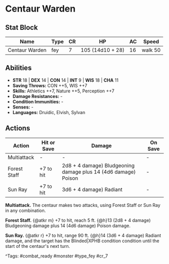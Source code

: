 # Centaur Warden

## Stat Block

| Name | Type | CR | HP | AC | Speed |
|------|------|----|----|----|-------|
| Centaur Warden | fey | 7 | 105 (14d10 + 28) | 16 | walk 50 |

## Abilities

- **STR** 18 | **DEX** 14 | **CON** 14 | **INT** 9 | **WIS** 18 | **CHA** 11
- **Saving Throws:** CON ++5, WIS ++7  
- **Skills:** Athletics ++7, Nature ++5, Perception ++7  
- **Damage Resistances:** -  
- **Condition Immunities:** -  
- **Senses:** -  
- **Languages:** Druidic, Elvish, Sylvan


## Actions

| Action | Hit or Save | Damage | On Save |
|--------|--------------|--------|----------|
| Multiattack | - | - | - |
| Forest Staff | +7 to hit | 2d8 + 4 damage) Bludgeoning damage plus 14 (4d6 damage) Poison | - |
| Sun Ray | +7 to hit | 3d6 + 4 damage) Radiant | - |

**Multiattack.** The centaur makes two attacks, using Forest Staff or Sun Ray in any combination.

**Forest Staff.** {@atkr m} +7 to hit, reach 5 ft. {@h}13 (2d8 + 4 damage) Bludgeoning damage plus 14 (4d6 damage) Poison damage.

**Sun Ray.** {@atkr r} +7 to hit, range 90 ft. {@h}14 (3d6 + 4 damage) Radiant damage, and the target has the Blinded|XPHB condition condition until the start of the centaur's next turn.


^Tags: #combat_ready #monster #type_fey #cr_7